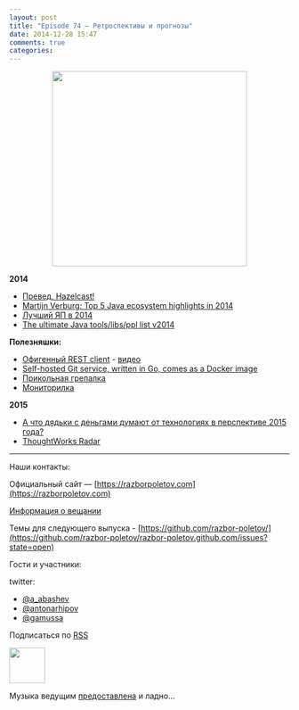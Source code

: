 ```yaml
---
layout: post
title: "Episode 74 — Ретроспективы и прогнозы"
date: 2014-12-28 15:47
comments: true
categories: 
---
```


<div class="separator" style="clear: both; text-align: center;">
<a href="https://razborpoletov.com/images/razbor_74_text.jpg" imageanchor="1" style="margin-left: 1em; margin-right: 1em;"><img border="0" height="350" src="https://razborpoletov.com/images/razbor_74_text.jpg" width="350" /></a>
</div>

__2014__

* [Превед, Hazelcast!](http://next.javaheadbrain.com/posts/2014/12/13/goodbye-farata-hello-hazelcast.html)
* [Martijn Verburg: Top 5 Java ecosystem highlights in 2014](http://www.javaadvent.com/2014/12/the-java-ecosystem-my-top-5-highlights.html)
* [Лучший ЯП в 2014](http://jaxenter.com/best-programming-language-2014-113110.html)
* [The ultimate Java tools/libs/ppl list v2014](http://www.marcobehler.com/2014/12/27/marco-behlers-2014-ultimate-java-developer-library-tool-people-list/)

__Полезняшки:__

* [Офигенный REST client]( https://luckymarmot.com/paw) - [видео](https://www.youtube.com/watch?v=zbeMDM-zDNI)
* [Self-hosted Git service, written in Go, comes as a Docker image](http://gogs.io/)
* [Прикольная грепалка](http://beyondgrep.com/)
* [Мониторилка](https://code.google.com/p/psi-probe/)


**2015**

* [А что дядьки с деньгами думают от технологиях в перспективе 2015 года?](http://www.businessinsider.com/enterprise-tech-predictions-for-2015-by-vcs-2014-12?op=1)
* [ThoughtWorks Radar](http://www.thoughtworks.com/radar)

---

Наши контакты:

Официальный сайт — [https://razborpoletov.com](https://razborpoletov.com)

[Информация о вещании](https://razborpoletov.com/broadcast.html)

Темы для следующего выпуска - [https://github.com/razbor-poletov/](https://github.com/razbor-poletov/razbor-poletov.github.com/issues?state=open)

Гости и участники:

twitter: 

 * [@a_abashev](https://twitter.com/#!/a_abashev)
 * [@antonarhipov](https://twitter.com/#!/antonarhipov)
 * [@gamussa](https://twitter.com/#!/gamussa)
 
<!-- player goes here-->

<audio preload="none">
   <source src="http://traffic.libsyn.com/razborpoletov/razbor_74.mp3" type="audio/mp3" />
   Your browser does not support the audio tag.
</audio>

Подписаться по [RSS](http://feeds.feedburner.com/razbor-podcast)

<!-- episode file link goes here-->
<a href="http://traffic.libsyn.com/razborpoletov/razbor_74.mp3" imageanchor="1" style="clear: left; margin-bottom: 1em; margin-left: auto; margin-right: 2em;"><img border="0" height="64" src="https://razborpoletov.com/images/mp3.png" width="64" /></a>

Музыка ведущим [предоставлена](http://www.audiobank.fm/single-music/27/111/More-And-Less/) и ладно...
